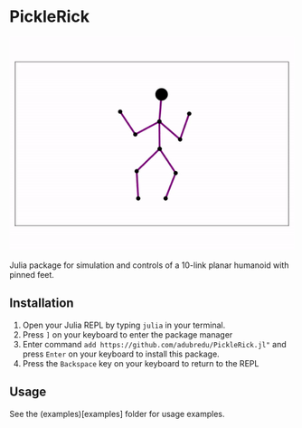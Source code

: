 # PickleRick

![](media/dance.gif)

Julia package for simulation and controls of a 10-link planar humanoid with pinned feet.

## Installation
1. Open your Julia REPL by typing  `julia` in your terminal.
2. Press `]` on your keyboard to enter the package manager
3. Enter command `add https://github.com/adubredu/PickleRick.jl"` and press 
`Enter` on your keyboard to install this package.
4. Press the `Backspace` key on your keyboard to return to the REPL


## Usage
See the (examples)[examples] folder for usage examples.